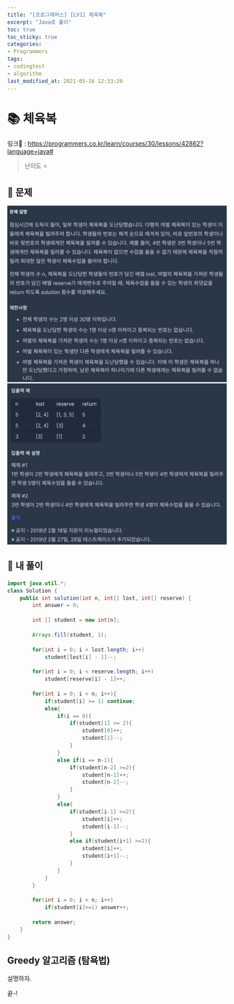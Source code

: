 ```yaml
---
title: "[프로그래머스] [LV1] 체육복"
excerpt: "Java로 풀이"
toc: true
toc_sticky: true
categories:
- Programmers
tags:
- codingtest
- algorithm
last_modified_at: 2021-05-16 12:33:20
---
```


# 📚 체육복

링크📎 : <https://programmers.co.kr/learn/courses/30/lessons/42862?language=java#>  

>난이도 ⭐️

## 📖 문제  

![이미지](/assets/images/Programmers/Lv1/20-1.png)
![이미지](/assets/images/Programmers/Lv1/20-2.png)

## 📝 내 풀이  

```java  
import java.util.*;
class Solution {
    public int solution(int n, int[] lost, int[] reserve) {
        int answer = 0;
        
        int [] student = new int[n];
        
        Arrays.fill(student, 1);
        
        for(int i = 0; i < lost.length; i++)
            student[lost[i] - 1]--;    
        
        for(int i = 0; i < reserve.length; i++)
            student[reserve[i] - 1]++;
        
        for(int i = 0; i < n; i++){
            if(student[i] >= 1) continue;
            else{
                if(i == 0){
                    if(student[1] >= 2){
                        student[0]++;
                        student[1]--;
                    }
                }
                else if(i == n-1){
                    if(student[n-2] >=2){
                        student[n-1]++;
                        student[n-2]--;
                    }
                }
                else{
                    if(student[i-1] >=2){
                        student[i]++;
                        student[i-1]--;
                    }
                    else if(student[i+1] >=2){
                        student[i]++;
                        student[i+1]--;
                    }
                }
            }
        }
        
        for(int i = 0; i < n; i++)
            if(student[i]>=1) answer++;
        
        return answer;
    }
}
```
## Greedy 알고리즘 (탐욕법)
설명하자.


끝-!